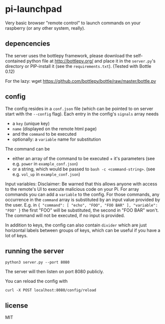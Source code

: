 # pi-launchpad
Very basic browser "remote control" to launch commands on your raspberry (or any other system, really).

## depencencies

The server uses the bottlepy framework, please download the self-contained python file at http://bottlepy.org/ and place it in the `server.py`'s directory or PIP-install it (see the `requirements.txt`).
(Tested with Bottle 0.12)

For the lazy:
wget https://github.com/bottlepy/bottle/raw/master/bottle.py

## config

The config resides in a `conf.json` file (which can be pointed to on server start with the `--config` flag).
Each entry in the config's `signals` array needs
- a `key` (unique key)
- `name` (displayed on the remote html page)
- and the `command` to be executed
- optionally: a `variable` name for substitution

The command can be
- either an array of the command to be executed + it's parameters (see e.g. `power` in `example_conf.json`)
- or a string, which would be passed to `bash -c <command-string>`. (see e.g. `vol_up` in `example_conf.json`)

Input variables:
Disclaimer: Be warned that this allows anyone with access to the remote's UI to execute malicious code on your Pi.
For array commands you can add a `variable` to the config. For those commands, any occurrence in the `command` array is substituted by an input value provided by the user.
E.g. in `{ "command": [ "echo", "FOO", "FOO BAR" ], "variable": "FOO" }` the first "FOO" will be substituted, the second in "FOO BAR" won't.
The command will not be executed, if no input is provided.

In addition to keys, the config can also contain `divider` which are just horizontal labels between groups of keys, which can be useful if you have a lot of keys.

## running the server

```
python3 server.py --port 8080
```
The server will then listen on port 8080 publicly.

You can reload the config with
```
curl -X POST localhost:8080/config/reload
```

## license
MIT
